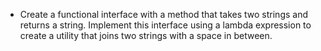 - Create a functional interface with a method that takes two strings and returns a string. Implement this interface
  using a lambda expression to create a utility that joins two strings with a space in between.
